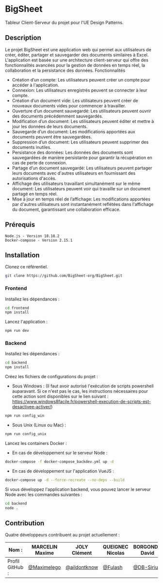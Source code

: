 # BigSheet

Tableur Client-Serveur du projet pour l'UE Design Patterns.

## Description

Le projet BigSheet est une application web qui permet aux utilisateurs de créer, éditer, partager et sauvegarder des documents similaires à Excel. L'application est basée sur une architecture client-serveur qui offre des fonctionnalités avancées pour la gestion de données en temps réel, la collaboration et la persistance des données.
Fonctionnalités

- Création d’un compte: Les utilisateurs peuvent créer un compte pour accéder à l'application.
- Connexion: Les utilisateurs enregistrés peuvent se connecter à leur compte.
- Création d’un document vide: Les utilisateurs peuvent créer de nouveaux documents vides pour commencer à travailler.
- Ouverture d’un document sauvegardé: Les utilisateurs peuvent ouvrir des documents précédemment sauvegardés.
- Modification d’un document: Les utilisateurs peuvent éditer et mettre à jour les données de leurs documents.
- Sauvegarde d’un document: Les modifications apportées aux documents peuvent être sauvegardées.
- Suppression d’un document: Les utilisateurs peuvent supprimer des documents inutiles.
- Persistance des données: Les données des documents sont sauvegardées de manière persistante pour garantir la récupération en cas de perte de connexion.
- Partage d’un document sauvegardé: Les utilisateurs peuvent partager leurs documents avec d'autres utilisateurs en fournissant des autorisations d'accès.
- Affichage des utilisateurs travaillant simultanément sur le même document: Les utilisateurs peuvent voir qui travaille sur un document partagé en temps réel.
- Mise à jour en temps réel de l’affichage: Les modifications apportées par d'autres utilisateurs sont instantanément reflétées dans l'affichage du document, garantissant une collaboration efficace.

## Prérequis
```
Node.js - Version 18.18.2
Docker-compose - Version 2.15.1
```

## Installation
Clonez ce référentiel.

```bash
git clone https://github.com/BigSheet-org/BigSheet.git
```

### Frontend

Installez les dépendances :
```bash
cd frontend
npm install
```

Lancez l'application :

```bash
npm run dev
```

### Backend

Installez les dépendances :
```bash
cd backend
npm install
```

Créez les fichiers de configurations du projet :

- Sous Windows : (Il faut avoir autorisé l'exécution de scripts powershell auparavant. Si ce n'est pas le cas, les instructions nécessaires pour cette action sont disponibles sur le lien suivant : https://www.windows8facile.fr/powershell-execution-de-scripts-est-desactivee-activer/)
```bash
npm run config_win
```

- Sous Unix (Linux ou Mac) :
```bash
npm run config_unix
```

Lancez les containers Docker : 

- En cas de développement sur le serveur Node : 
```bash
docker-compose -f docker-compose_backdev.yml up -d
```

- En cas de développement sur l'application VueJS : 
```bash
docker-compose up -d --force-recreate --no-deps --build
```

Si vous développez l'application backend, vous pouvez lancer le serveur Node avec les commandes suivantes : 
```bash
cd backend
node .
```

## Contribution

Quatre développeurs contribuent au projet actuellement : 

| Nom :           | MARCELIN Maxime                                   | JOLY Clément                                     | QUEIGNEC Nicolas                                 | BORGONDO David                                     |
| --------------- | ------------------------------------------------- | ------------------------------------------------ | ------------------------------------------------ | ------------------------------------------------ |
| Profil GitHub : | [@Maximelego](https://github.com/Maximelego)      | [@aildontknow](https://github.com/@aildontknow)  | [@Fulash](https://github.com/QUEIGNEC) |   [@DB-Sirius](https://github.com/DB-Sirius) | 